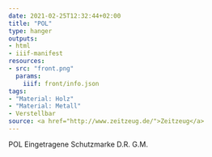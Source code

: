 ```yaml
---
date: 2021-02-25T12:32:44+02:00
title: "POL"
type: hanger
outputs:
- html
- iiif-manifest
resources:
- src: "front.png"
  params:
    iiif: front/info.json
tags:
- "Material: Holz"
- "Material: Metall"
- Verstellbar
source: <a href="http://www.zeitzeug.de/">Zeitzeug</a>
---
```

POL
Eingetragene  Schutzmarke
D.R.  G.M.  
